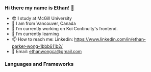 ### Hi there my name is Ethan! 👋
- :sunglasses: I study at McGill University
- :round_pushpin: I am from Vancouver, Canada
- 🔭 I’m currently working on Koi Continuity's frontend.
- 🌱 I’m currently learning 
- 📫 How to reach me: Linkedin: https://www.linkedin.com/in/ethan-parker-wong-1bbb611b2/ 
- 📧 Email: ethanwongca@gmail.com

<h3> Languages and Frameworks </h3>

          
